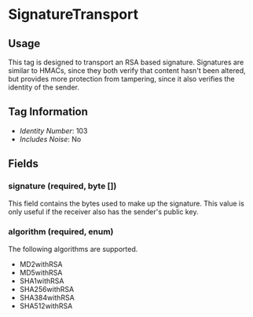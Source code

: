 # SignatureTransport

## Usage

This tag is designed to transport an RSA based signature.  Signatures are similar to HMACs, since they both verify that content hasn't been altered, but provides more protection from tampering, since it also verifies the identity of the sender.

## Tag Information

- *Identity Number*: 103
- *Includes Noise*: No

## Fields

### signature (required, byte \[\])

This field contains the bytes used to make up the signature.  This value is only useful if the receiver also has the sender's public key.

### algorithm (required, enum)

The following algorithms are supported.

- MD2withRSA
- MD5withRSA
- SHA1withRSA
- SHA256withRSA
- SHA384withRSA
- SHA512withRSA

